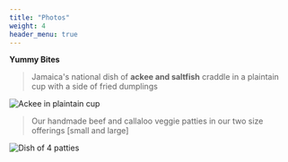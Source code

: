 ```yaml
---
title: "Photos"
weight: 4
header_menu: true
---
```



**Yummy Bites**

> Jamaica's national dish of **ackee and saltfish** craddle in a plaintain cup with a side of fried dumplings

![Ackee in plaintain cup](../images/ackee-plaintain-cup.jpg)



> Our handmade beef and callaloo veggie patties in our two size offerings [small and large]

![Dish of 4 patties](../images/patties.jpg)

